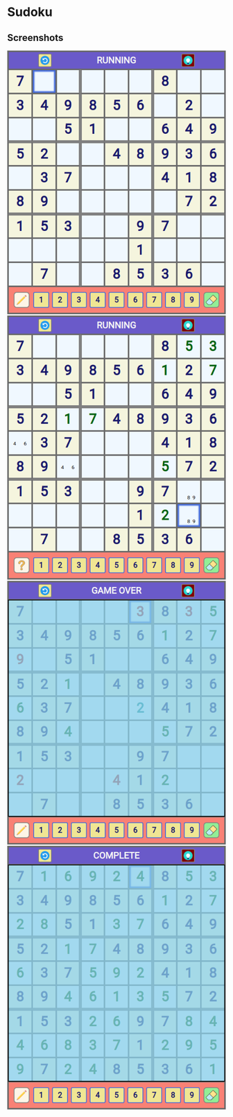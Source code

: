 # Sudoku

## Screenshots

![Screenshot-1](demo/game-1.png?raw=true "Screenshot-1")
![Screenshot-2](demo/game-2.png?raw=true "Screenshot-2")
![Screenshot-3](demo/game-3.png?raw=true "Screenshot-3")
![Screenshot-4](demo/game-4.png?raw=true "Screenshot-4")
